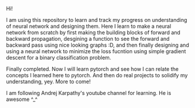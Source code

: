 Hi!

I am using this repository to learn and track my progress on understanding of neural network and designing them.
Here I learn to make a neural network from scratch by first making the building blocks of forward and backward propagation, desgining a function to see the forward and backward pass using nice looking graphs :D, and then finally designing and using a neural network to minimize the loss fucntion using simple gradient descent for a binary classification problem.

Finally completed. Now I will learn pytorch and see how I can relate the concepts I learned here to pytorch. And then do real projects to solidify my understanding, yey.
More to come!

I am following Andrej Karpathy's youtube channel for learning. He is awesome ^_^
